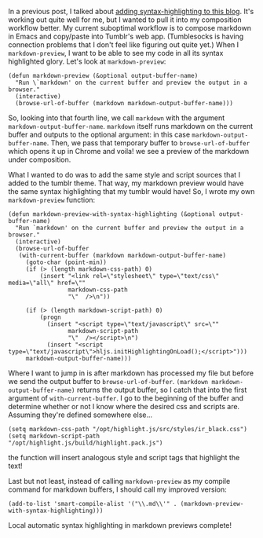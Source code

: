 In a previous post, I talked about [adding syntax-highlighting to this blog](). It's working out quite well for me, but I wanted to pull it into my composition workflow better. My current suboptimal workflow is to compose markdown in Emacs and copy/paste into Tumblr's web app. (Tumblesocks is having connection problems that I don't feel like figuring out quite yet.) When I `markdown-preview`, I want to be able to see my code in all its syntax highlighted glory. Let's look at `markdown-preview`:

    (defun markdown-preview (&optional output-buffer-name)
      "Run \`markdown' on the current buffer and preview the output in a browser."
      (interactive)
      (browse-url-of-buffer (markdown markdown-output-buffer-name)))


So, looking into that fourth line, we call `markdown` with the argument `markdown-output-buffer-name`. `markdown` itself runs markdown on the current buffer and outputs to the optional argument: in this case `markdown-output-buffer-name`. Then, we pass that temporary buffer to `browse-url-of-buffer` which opens it up in Chrome and voila! we see a preview of the markdown under composition.

What I wanted to do was to add the same style and script sources that I added to the tumblr theme. That way, my markdown preview would have the same syntax highlighting that my tumblr would have! So, I wrote my own `markdown-preview` function:

    (defun markdown-preview-with-syntax-highlighting (&optional output-buffer-name)
      "Run `markdown' on the current buffer and preview the output in a browser."
      (interactive)
      (browse-url-of-buffer
       (with-current-buffer (markdown markdown-output-buffer-name)
         (goto-char (point-min))
         (if (> (length markdown-css-path) 0)
             (insert "<link rel=\"stylesheet\" type=\"text/css\" media=\"all\" href=\""
                     markdown-css-path
                     "\"  />\n"))

         (if (> (length markdown-script-path) 0)
             (progn
               (insert "<script type=\"text/javascript\" src=\""
                     markdown-script-path
                     "\"  /></script>\n")
               (insert "<script type=\"text/javascript\">hljs.initHighlightingOnLoad();</script>")))
         markdown-output-buffer-name)))

Where I want to jump in is after markdown has processed my file but before we send the output buffer to `browse-url-of-buffer`. `(markdown markdown-output-buffer-name)` returns the output buffer, so I catch that into the first argument of `with-current-buffer`. I go to the beginning of the buffer and determine whether or not I know where the desired css and scripts are. Assuming they're defined somewhere else...

    (setq markdown-css-path "/opt/highlight.js/src/styles/ir_black.css")
    (setq markdown-script-path "/opt/highlight.js/build/highlight.pack.js")

the function will insert analogous style and script tags that highlight the text!

Last but not least, instead of calling `markdown-preview` as my compile command for markdown buffers, I should call my improved version:

    (add-to-list 'smart-compile-alist '("\\.md\\'" . (markdown-preview-with-syntax-highlighting)))

Local automatic syntax highlighting in markdown previews complete!
